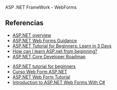 ASP .NET FrameWork - WebForms

## Referencias

- [ASP.NET overview](https://docs.microsoft.com/en-us/aspnet/overview)
- [ASP.NET Web Forms Guidance](https://docs.microsoft.com/en-us/aspnet/web-forms/overview/)
- [ASP.NET Tutorial for Beginners: Learn in 3 Days ](https://www.guru99.com/asp-net-tutorial.html)
- [How can I learn ASP.net from beginning?](https://www.quora.com/How-can-I-learn-ASP-net-from-beginning)
- [ASP.NET Core Developer Roadmap](https://github.com/MoienTajik/AspNetCore-Developer-Roadmap)

<!-- Tutoriales -->

- [ASP.NET tutorial for beginners](https://www.youtube.com/playlist?list=PL6n9fhu94yhXQS_p1i-HLIftB9Y7Vnxlo)
- [Curso Web Form ASP.NET](https://www.youtube.com/watch?v=FKDdSHe2tEI&list=PLdnPhmxxRm5nTz_DtKMIr8E0_LczfVcJ2)
- [ASP.NET Web Form Tutorial](https://www.youtube.com/watch?v=Ui2q2br84ng&list=PLq2RqejfmpFc5Ygy5DXelYpUrqjq8iwcw)
- [Introduction to ASP.NET Web Forms With C#](https://www.youtube.com/watch?v=vPGrK52ccDM&list=PLtMFeKNXw-GH0wC0tTM1Tb8wgOw7NV9EJ)

